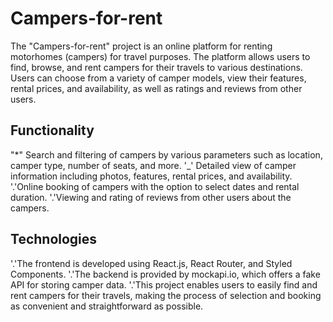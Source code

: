 # **Campers-for-rent**

The "Campers-for-rent" project is an online platform for renting motorhomes (campers) for travel purposes. The platform allows users to find, browse, and rent campers for their travels to various destinations. Users can choose from a variety of camper models, view their features, rental prices, and availability, as well as ratings and reviews from other users.

## **Functionality**

"\*" Search and filtering of campers by various parameters such as location, camper type, number of seats, and more.
'\_' Detailed view of camper information including photos, features, rental prices, and availability.
'.'Online booking of campers with the option to select dates and rental duration.
'.'Viewing and rating of reviews from other users about the campers.

## **Technologies**

'.'The frontend is developed using React.js, React Router, and Styled Components.
'.'The backend is provided by mockapi.io, which offers a fake API for storing camper data.
'.'This project enables users to easily find and rent campers for their travels, making the process of selection and booking as convenient and straightforward as possible.
